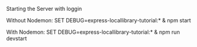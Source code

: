 Starting the Server with loggin

Without Nodemon:
SET DEBUG=express-locallibrary-tutorial:* & npm start

With Nodemon:
SET DEBUG=express-locallibrary-tutorial:* & npm run devstart